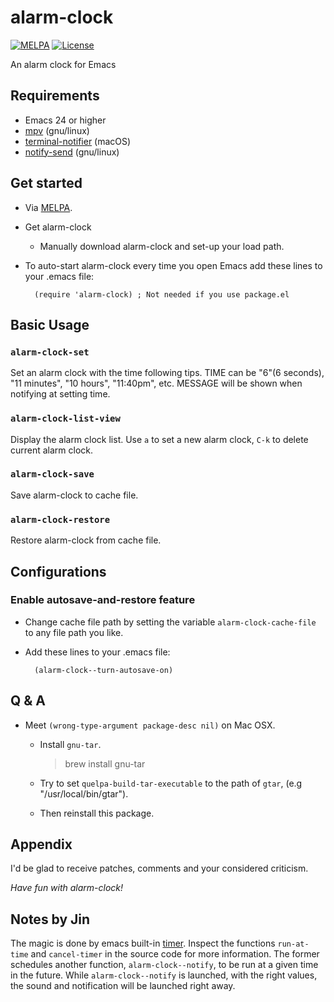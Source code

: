 # alarm-clock

[![MELPA](https://melpa.org/packages/alarm-clock-badge.svg)](https://melpa.org/#/alarm-clock)
[![License](http://img.shields.io/:license-gpl3-blue.svg)](http://www.gnu.org/licenses/gpl-3.0.html)

An alarm clock for Emacs

## Requirements

-   Emacs 24 or higher
-   [mpv](http://mpv.io) (gnu/linux)
-   [terminal-notifier](https://github.com/julienXX/terminal-notifier) (macOS)
-   [notify-send](https://manpages.debian.org/stretch/libnotify-bin/notify-send.1.en.html) (gnu/linux)

## Get started

-   Via [MELPA](https://melpa.org).

-   Get alarm-clock
    -   Manually download alarm-clock and set-up your load path.

-   To auto-start alarm-clock every time you open Emacs add these lines to your .emacs file:

          (require 'alarm-clock) ; Not needed if you use package.el

## Basic Usage

### `alarm-clock-set`

Set an alarm clock with the time following tips.
TIME can be "6"(6 seconds), "11 minutes", "10 hours", "11:40pm", etc.
MESSAGE will be shown when notifying at setting time.

### `alarm-clock-list-view`

Display the alarm clock list.
Use `a` to set a new alarm clock, `C-k` to delete current alarm clock.

### `alarm-clock-save`

Save alarm-clock to cache file.

### `alarm-clock-restore`

Restore alarm-clock from cache file.

## Configurations

### Enable autosave-and-restore feature

-   Change cache file path by setting the variable `alarm-clock-cache-file` to any file path you like.

-   Add these lines to your .emacs file:

          (alarm-clock--turn-autosave-on)

## Q & A

-   Meet `(wrong-type-argument package-desc nil)` on Mac OSX.

    -   Install `gnu-tar`.

        > brew install gnu-tar

    -   Try to set `quelpa-build-tar-executable` to the path of `gtar`, (e.g "/usr/local/bin/gtar").

    -   Then reinstall this package.

## Appendix

I'd be glad to receive patches,
comments and your considered criticism.

_Have fun with alarm-clock!_

## Notes by Jin

The magic is done by emacs built-in
[timer](https://www.gnu.org/software/emacs/manual/html_node/elisp/Timers.html).
Inspect the functions `run-at-time` and `cancel-timer` in the source code for
more information. The former schedules another function, `alarm-clock--notify`,
to be run at a given time in the future. While `alarm-clock--notify` is
launched, with the right values, the sound and notification will be launched
right away.
